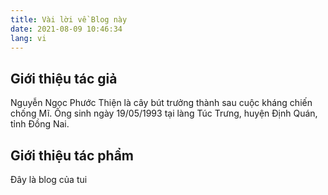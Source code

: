 ```yaml
---
title: Vài lời về Blog này
date: 2021-08-09 10:46:34
lang: vi
---
```

## Giới thiệu tác giả
Nguyễn Ngọc Phước Thiện là cây bút trưởng thành sau cuộc kháng chiến chống Mĩ. Ông sinh ngày 19/05/1993 tại làng Túc Trưng, huyện Định Quán, tỉnh Đồng Nai.

## Giới thiệu tác phẩm
Đây là blog của tui
